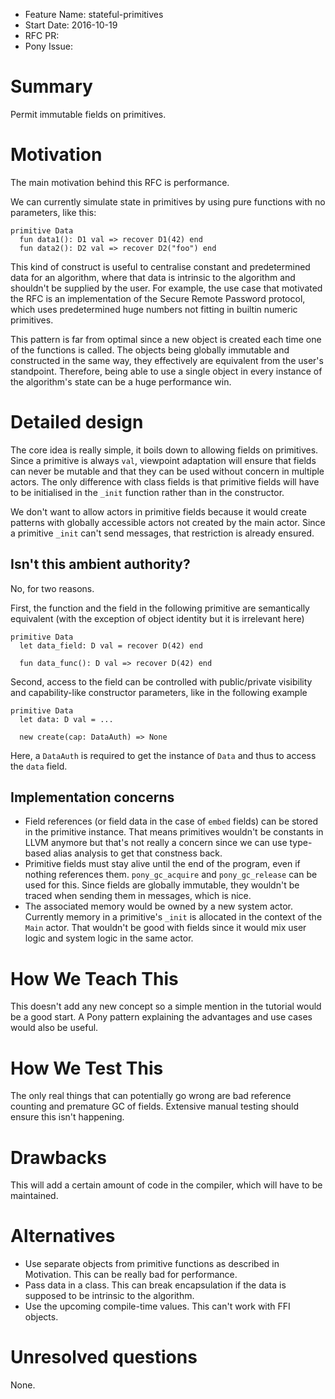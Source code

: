 - Feature Name: stateful-primitives
- Start Date: 2016-10-19
- RFC PR:
- Pony Issue:

# Summary

Permit immutable fields on primitives.

# Motivation

The main motivation behind this RFC is performance.

We can currently simulate state in primitives by using pure functions with no parameters, like this:

```pony
primitive Data
  fun data1(): D1 val => recover D1(42) end
  fun data2(): D2 val => recover D2("foo") end
```

This kind of construct is useful to centralise constant and predetermined data for an algorithm, where that data is intrinsic to the algorithm and shouldn't be supplied by the user. For example, the use case that motivated the RFC is an implementation of the Secure Remote Password protocol, which uses predetermined huge numbers not fitting in builtin numeric primitives.

This pattern is far from optimal since a new object is created each time one of the functions is called. The objects being globally immutable and constructed in the same way, they effectively are equivalent from the user's standpoint. Therefore, being able to use a single object in every instance of the algorithm's state can be a huge performance win.

# Detailed design

The core idea is really simple, it boils down to allowing fields on primitives. Since a primitive is always `val`, viewpoint adaptation will ensure that fields can never be mutable and that they can be used without concern in multiple actors. The only difference with class fields is that primitive fields will have to be initialised in the `_init` function rather than in the constructor.

We don't want to allow actors in primitive fields because it would create patterns with globally accessible actors not created by the main actor. Since a primitive `_init` can't send messages, that restriction is already ensured.

## Isn't this ambient authority?

No, for two reasons.

First, the function and the field in the following primitive are semantically equivalent (with the exception of object identity but it is irrelevant here)

```pony
primitive Data
  let data_field: D val = recover D(42) end

  fun data_func(): D val => recover D(42) end
```

Second, access to the field can be controlled with public/private visibility and capability-like constructor parameters, like in the following example

```pony
primitive Data
  let data: D val = ...

  new create(cap: DataAuth) => None
```

Here, a `DataAuth` is required to get the instance of `Data` and thus to access the `data` field.

## Implementation concerns

- Field references (or field data in the case of `embed` fields) can be stored in the primitive instance. That means primitives wouldn't be constants in LLVM anymore but that's not really a concern since we can use type-based alias analysis to get that constness back.
- Primitive fields must stay alive until the end of the program, even if nothing references them. `pony_gc_acquire` and `pony_gc_release` can be used for this. Since fields are globally immutable, they wouldn't be traced when sending them in messages, which is nice.
- The associated memory would be owned by a new system actor. Currently memory in a primitive's `_init` is allocated in the context of the `Main` actor. That wouldn't be good with fields since it would mix user logic and system logic in the same actor.

# How We Teach This

This doesn't add any new concept so a simple mention in the tutorial would be a good start. A Pony pattern explaining the advantages and use cases would also be useful.

# How We Test This

The only real things that can potentially go wrong are bad reference counting and premature GC of fields. Extensive manual testing should ensure this isn't happening.

# Drawbacks

This will add a certain amount of code in the compiler, which will have to be maintained.

# Alternatives

- Use separate objects from primitive functions as described in Motivation. This can be really bad for performance.
- Pass data in a class. This can break encapsulation if the data is supposed to be intrinsic to the algorithm.
- Use the upcoming compile-time values. This can't work with FFI objects.

# Unresolved questions

None.
